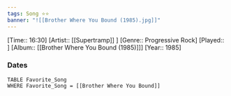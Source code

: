```yaml
---
tags: Song ⭐⭐ 
banner: "![[Brother Where You Bound (1985).jpg]]"
---
```

[Time:: 16:30]
[Artist:: [[Supertramp]] ]
[Genre:: Progressive Rock]
[Played:: ]
[Album:: [[Brother Where You Bound (1985)]]]
[Year:: 1985]
### Dates
````dataview
TABLE Favorite_Song
WHERE Favorite_Song = [[Brother Where You Bound]]
````